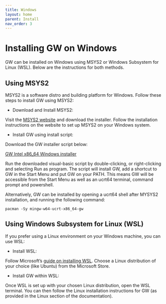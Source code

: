 ```yaml
---
title: Windows
layout: home
parent: Install
nav_order: 3
---
```



# Installing GW on Windows
GW can be installed on Windows using MSYS2 or Windows Subsystem for Linux (WSL). 
Below are the instructions for both methods.

## Using MSYS2

MSYS2 is a software distro and building platform for Windows. 
Follow these steps to install GW using MSYS2:

- Download and Install MSYS2:

Visit the [MSYS2 website](https://www.msys2.org) and download the installer.
Follow the installation instructions on the website to set up MSYS2 on your Windows system.

- Install GW using install script:

Download the GW installer script below:


[GW Intel x86_64 Windows installer](https://github.com/kcleal/gw/releases/download/v1.0.0/gw-windows-installer.vbs)


Run the downloaded visual-basic script by double-clicking, or right-clicking and selecting Run as program.
The script will install GW, add a shortcut to GW in the Start Menu and put GW on your PATH. This means GW
will be accessible from the Start Menu as well as an ucrt64 terminal, command prompt and powershell.

Alternatively, GW can be installed by opening a ucrt64 shell after MYSYS2 installation,
and running the following command:

```shell
pacman -Sy mingw-w64-ucrt-x86_64-gw
```

## Using Windows Subsystem for Linux (WSL)

If you prefer using a Linux environment on your Windows machine, you can use WSL:

- Install WSL:

Follow Microsoft’s [guide on installing WSL](https://learn.microsoft.com/en-us/windows/wsl/install).
Choose a Linux distribution of your choice (like Ubuntu) from the Microsoft Store.
- Install GW within WSL:

Once WSL is set up with your chosen Linux distribution, open the WSL terminal.
You can then follow the Linux installation instructions for GW (as provided in the Linux section of the documentation).
